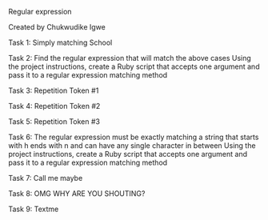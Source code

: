 Regular expression

Created by Chukwudike Igwe

Task 1: Simply matching School

Task 2: Find the regular expression that will match the above cases
Using the project instructions, create a Ruby script that accepts one argument and pass it to a regular expression matching method

Task 3: Repetition Token #1

Task 4: Repetition Token #2

Task 5: Repetition Token #3

Task 6: The regular expression must be exactly matching a string that starts with h ends with n and can have any single character in between
Using the project instructions, create a Ruby script that accepts one argument and pass it to a regular expression matching method

Task 7: Call me maybe

Task 8: OMG WHY ARE YOU SHOUTING?

Task 9: Textme

